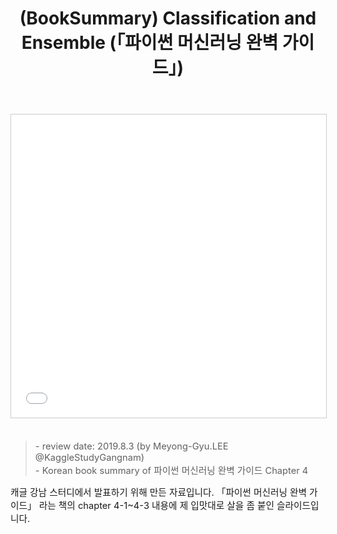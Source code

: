 ﻿---
title: "(BookSummary) Classification and Ensemble (「파이썬 머신러닝 완벽 가이드」)"
tags: 
  - Book Summary
  - Machine Learning
  - Ensemble
  - Basic of ML
categories:
  - PaperReview
toc: false
comments: 
  provider: "disqus"
  disqus:
    shortname: "https-brstar96-github-io"
use_math: true
header:
  teaser: /assets/book-summary-classification-and-ensemblebook-review-1-638
---
<center>
<iframe src="//www.slideshare.net/slideshow/embed_code/key/9ua0KI0vXAErYd" width="595" height="485" frameborder="0" marginwidth="0" marginheight="0" scrolling="no" style="border:1px solid #CCC; border-width:1px; margin-bottom:5px; max-width: 100%;" allowfullscreen> </iframe>  
</center><br>

<Blockquote><span style="font-size:11pt">- review date: 2019.8.3 (by Meyong-Gyu.LEE @KaggleStudyGangnam)<br>- Korean book summary of 파이썬 머신러닝 완벽 가이드 Chapter 4</span></Blockquote>

<span style="font-size:11pt">
캐글 강남 스터디에서 발표하기 위해 만든 자료입니다. 「파이썬 머신러닝 완벽 가이드」 라는 책의 chapter 4-1~4-3 내용에 제 입맛대로 살을 좀 붙인 슬라이드입니다. <br>